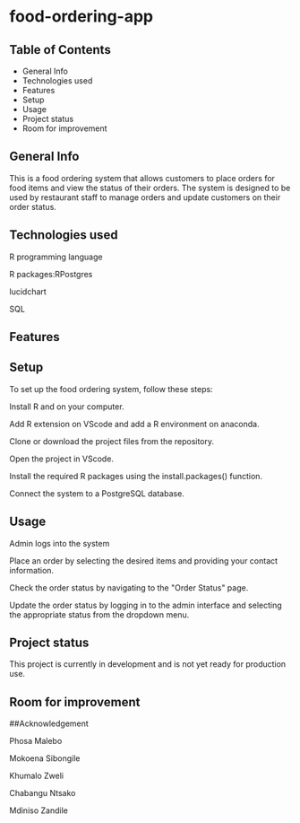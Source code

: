 # food-ordering-app


## Table of Contents
- General Info
- Technologies used
- Features
- Setup
- Usage
- Project status
- Room for improvement

## General Info
This is a food ordering system that allows customers to place orders for food items and view the status of their orders. The system is designed to be used by restaurant staff to manage orders and update customers on their order status.

## Technologies used

R programming language

R packages:RPostgres 

lucidchart

SQL

## Features

## Setup
To set up the food ordering system, follow these steps:

Install R and on your computer.

Add R extension on VScode and add a R environment on anaconda.

Clone or download the project files from the repository.

Open the project in VScode.

Install the required R packages using the install.packages() function.

Connect the system to a PostgreSQL database.

## Usage
Admin logs into the system

Place an order by selecting the desired items and providing your contact information.

Check the order status by navigating to the "Order Status" page.

Update the order status by logging in to the admin interface and selecting the appropriate status from the dropdown menu.


## Project status
This project is currently in development and is not yet ready for production use.

## Room for improvement

##Acknowledgement

Phosa Malebo

Mokoena Sibongile

Khumalo Zweli

Chabangu Ntsako

Mdiniso Zandile
